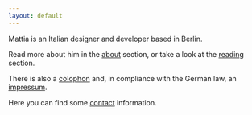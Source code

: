 ```yaml
---
layout: default
---
```


Mattia is an Italian designer and developer based in Berlin.

Read more about him in the [about](about) section, or take a look at the [reading](readings) section.

There is also a [colophon](colophon) and, in compliance with the German law, an [impressum](impressum).

Here you can find some [contact](contact) information.

